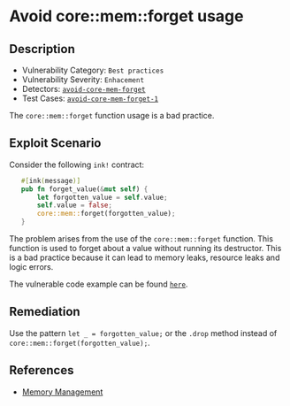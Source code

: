 # Avoid core::mem::forget usage

## Description

- Vulnerability Category: `Best practices`
- Vulnerability Severity: `Enhacement`
- Detectors: [`avoid-core-mem-forget`](https://github.com/CoinFabrik/scout/tree/main/detectors/avoid-core-mem-forget)
- Test Cases: [`avoid-core-mem-forget-1`](https://github.com/CoinFabrik/scout/tree/main/test-cases/avoid-core-mem-forget/avoid-core-mem-forget-1)

The `core::mem::forget` function usage is a bad practice.

## Exploit Scenario

Consider the following `ink!` contract:

```rust
   #[ink(message)]
   pub fn forget_value(&mut self) {
       let forgotten_value = self.value;
       self.value = false;
       core::mem::forget(forgotten_value);
   }
```

The problem arises from the use of the `core::mem::forget` function. This function is used to forget about a value without running its destructor. This is a bad practice because it can lead to memory leaks, resource leaks and logic errors.

The vulnerable code example can be found [`here`](https://github.com/CoinFabrik/scout/tree/main/test-cases/avoid-core-mem-forget/avoid-core-mem-forget-1/vulnerable-example).

## Remediation

Use the pattern `let _ = forgotten_value;` or the `.drop` method instead of `core::mem::forget(forgotten_value);`.

## References

- [Memory Management](https://docs.alephzero.org/aleph-zero/security-course-by-kudelski-security/ink-developers-security-guideline#memory-management)
